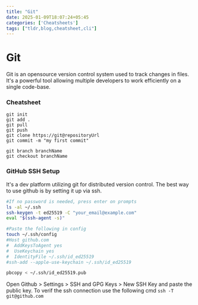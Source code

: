 ```yaml
---
title: "Git"
date: 2025-01-09T18:07:24+05:45
categories: ['Cheatsheets']
tags: ["tldr,blog,cheatsheet,cli"]
---
```


# Git
Git is an opensource version control system used to track changes in files. It's a powerful tool allowing multiple developers to work efficiently on a single code-base.

### Cheatsheet
```shell
git init
git add .
git pull
git push
git clone https://git@repositoryUrl
git commit -m "my first commit"

git branch branchName
git checkout branchName
```
### GitHub SSH Setup
It's a dev platform utilizing git for distributed version control. The best way to use github is by setting it up via ssh.
```bash
#If no password is needed, press enter on prompts
ls -al ~/.ssh
ssh-keygen -t ed25519 -C "your_email@example.com"
eval "$(ssh-agent -s)"

#Paste the following in config
touch ~/.ssh/config
#Host github.com
#  AddKeysToAgent yes
#  UseKeychain yes
#  IdentityFile ~/.ssh/id_ed25519
#ssh-add --apple-use-keychain ~/.ssh/id_ed25519

pbcopy < ~/.ssh/id_ed25519.pub
```
Open Github > Settings > SSH and GPG Keys > New SSH Key and paste the public key. To verif the ssh connection use the following cmd `ssh -T git@github.com`
